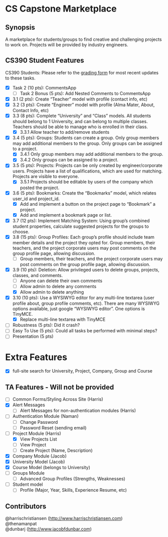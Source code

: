 # CS Capstone Marketplace

## Synopsis

A marketplace for students/groups to find creative and challenging projects to work on. Projects will be provided by industry engineers.  

## CS390 Student Features

CS390 Students: Please refer to the [grading form](https://docs.google.com/document/d/1owkuHpkWHiZVTyX7PPE0SZMQ5wUxfQFdkWwn8CsJHo0/edit?usp=sharing) for most recent updates to these tasks.

- [x] Task 2 (10 pts): CommentsApp
  - [ ] Task 2 Bonus (5 pts): Add Nested Comments to CommentsApp
- [x] 3.1 (2 pts): Create “Teacher” model with profile (contact info, etc)
- [x] 3.2 (3 pts): Create “Engineer” model with profile (Alma Mater, About, Contact Info, etc)
- [x] 3.3 (8 pts): Complete “University” and “Class” models. All students should belong to 1 University, and can belong to multiple classes. Teachers should be able to manage who is enrolled in their class.
  - [x] 3.3.1 Allow teacher to add/remove students
- [x] 3.4 (5 pts): Groups: Students can create a group. Only group members may add additional members to the group. Only groups can be assigned to a project.
  - [x] 3.4.1 Only group members may add additional members to the group.
  - [x] 3.4.2 Only groups can be assigned to a project.
- [x] 3.5 (5 pts): Projects: Projects can be only created by engineer/corporate users. Projects have a list of qualifications, which are used for matching. Projects are visible to everyone.
  - [x] 3.5.1 Projects should be editable by users of the company which posted the project.
- [x] 3.6 (5 pts): Bookmarks: Create the “Bookmarks” model, which relates user_id and project_id.
  - [x] Add and implement a button on the project page to “Bookmark” a project.
  - [x] Add and implement a bookmark page or list.
- [x] 3.7 (12 pts): Implement Matching System: Using group’s combined student properties, calculate suggested projects for the groups to choose.
- [x] 3.8 (15 pts): Group Profiles: Each group’s profile should include team member details and the project they opted for. Group members, their teachers, and the project corporate users may post comments on the group profile page, allowing discussion.
  - [ ] Group members, their teachers, and the project corporate users may post comments on the group profile page, allowing discussion.
- [x] 3.9 (10 pts): Deletion: Allow privileged users to delete groups, projects, classes, and comments.
  - [ ] Anyone can delete their own comments
  - [ ] Allow admin to delete any comments
  - [x] Allow admin to delete anything
- [x] 3.10 (10 pts): Use a WYSIWYG editor for any multi-line textarea (user profile about, group profile comments, etc). There are many WYSIWYG options available, just google “WYSIWYG editor”. One options is TinyMCE.
  - [x] Replace multi-line textarea with TinyMCE

- [ ] Robustness (5 pts): Did it crash?
- [ ] Easy To Use (5 pts): Could all tasks be performed with minimal steps?
- [ ] Presentation (5 pts)

# Extra Features

- [x] full-site search for University, Project, Company, Group and Course

## TA Features - Will not be provided

- [ ] Common Forms/Styling Across Site (Harris)
- [X] Alert Messages
  - [ ] Alert Messages for non-authentication modules (Harris)
- [ ] Authentication Module (Naman)
  - [ ] Change Password
  - [ ] Password Reset (sending email)
- [ ] Project Module (Harris)
  - [X] View Projects List
  - [ ] View Project
  - [ ] Create Project (Name, Description)
- [X] Company Module (Jacob)
- [X] University Model (Jacob)
- [X] Course Model (belongs to University)
- [ ] Groups Module
  - [ ] Advanced Group Profiles (Strengths, Weaknesses)
- [ ] Student model
  - [ ] Profile (Major, Year, Skills, Experience Resume, etc)

## Contributors

@harrischristiansen (http://www.harrischristiansen.com)  
@thenamanpat  
@dunbarj (http://www.jacobfdunbar.com)
